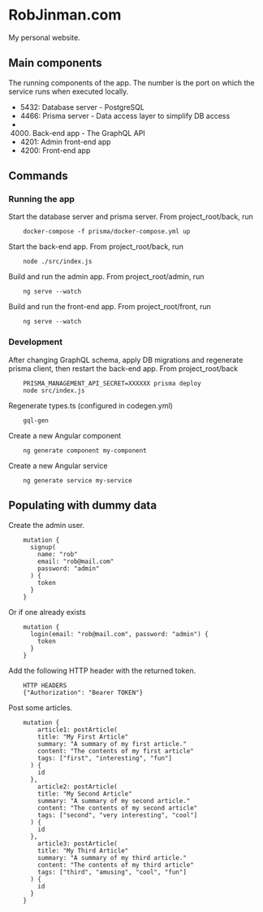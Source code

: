 RobJinman.com
=============

My personal website.


Main components
---------------

The running components of the app. The number is the port on which the service
runs when executed locally.

* 5432: Database server - PostgreSQL
* 4466: Prisma server - Data access layer to simplify DB access
* 4000. Back-end app - The GraphQL API
* 4201: Admin front-end app
* 4200: Front-end app


Commands
--------

### Running the app

Start the database server and prisma server. From project_root/back, run

        docker-compose -f prisma/docker-compose.yml up

Start the back-end app. From project_root/back, run

        node ./src/index.js

Build and run the admin app. From project_root/admin, run

        ng serve --watch

Build and run the front-end app. From project_root/front, run

        ng serve --watch


### Development

After changing GraphQL schema, apply DB migrations and regenerate prisma
client, then restart the back-end app. From project_root/back

        PRISMA_MANAGEMENT_API_SECRET=XXXXXX prisma deploy
        node src/index.js

Regenerate types.ts (configured in codegen.yml)

        gql-gen

Create a new Angular component

        ng generate component my-component

Create a new Angular service

        ng generate service my-service



Populating with dummy data
--------------------------

Create the admin user.

        mutation {
          signup(
            name: "rob"
            email: "rob@mail.com"
            password: "admin"
          ) {
            token
          }
        }

Or if one already exists

        mutation {
          login(email: "rob@mail.com", password: "admin") {
            token
          }
        }

Add the following HTTP header with the returned token.

        HTTP HEADERS
        {"Authorization": "Bearer TOKEN"}

Post some articles.

        mutation {
	        article1: postArticle(
            title: "My First Article"
            summary: "A summary of my first article."
            content: "The contents of my first article"
            tags: ["first", "interesting", "fun"]
          ) {
            id
          },
	        article2: postArticle(
            title: "My Second Article"
            summary: "A summary of my second article."
            content: "The contents of my second article"
            tags: ["second", "very interesting", "cool"]
          ) {
            id
          },
	        article3: postArticle(
            title: "My Third Article"
            summary: "A summary of my third article."
            content: "The contents of my third article"
            tags: ["third", "amusing", "cool", "fun"]
          ) {
            id
          }
        }
